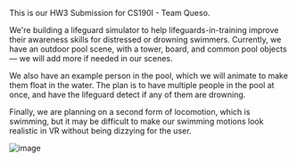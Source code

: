 This is our HW3 Submission for CS190I - Team Queso.

We're building a lifeguard simulator to help lifeguards-in-training improve their awareness skills for distressed or drowning swimmers. Currently, we have an outdoor pool scene, with a tower, board, and common pool objects — we will add more if needed in our scenes.

We also have an example person in the pool, which we will animate to make them float in the water. The plan is to have multiple people in the pool at once, and have the lifeguard detect if any of them are drowning.

Finally, we are planning on a second form of locomotion, which is swimming, but it may be difficult to make our swimming motions look realistic in VR without being dizzying for the user.

![image](https://github.com/ThatsBadJuju/CS190I-Team-Queso/assets/22358471/7f48eb8f-3fc0-4da6-8dd1-5c2ed18415f2)
